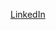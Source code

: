 [LinkedIn](https://www.linkedin.com/in/fatma-elzhraa-mahmoud-57a3a6339?utm_source=share&utm_campaign=share_via&utm_content=profile&utm_medium=android_app)

